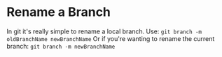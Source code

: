 # Rename a Branch

In git it's really simple to rename a local branch. Use: `git branch -m oldBranchName newBranchName`
Or if you're wanting to rename the current branch: `git branch -m newBranchName`


